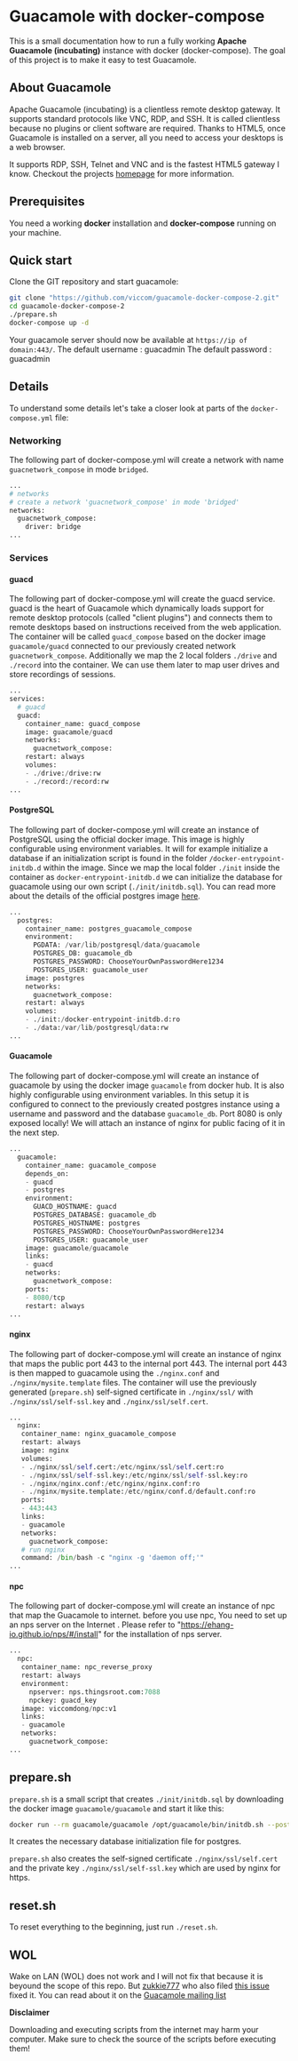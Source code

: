 # Guacamole with docker-compose
This is a small documentation how to run a fully working **Apache Guacamole (incubating)** instance with docker (docker-compose). The goal of this project is to make it easy to test Guacamole.

## About Guacamole
Apache Guacamole (incubating) is a clientless remote desktop gateway. It supports standard protocols like VNC, RDP, and SSH. It is called clientless because no plugins or client software are required. Thanks to HTML5, once Guacamole is installed on a server, all you need to access your desktops is a web browser.

It supports RDP, SSH, Telnet and VNC and is the fastest HTML5 gateway I know. Checkout the projects [homepage](https://guacamole.incubator.apache.org/) for more information.

## Prerequisites
You need a working **docker** installation and **docker-compose** running on your machine.

## Quick start
Clone the GIT repository and start guacamole:

~~~bash
git clone "https://github.com/viccom/guacamole-docker-compose-2.git"
cd guacamole-docker-compose-2
./prepare.sh
docker-compose up -d
~~~

Your guacamole server should now be available at `https://ip of domain:443/`. 
The default username : guacadmin 
The default password : guacadmin

## Details
To understand some details let's take a closer look at parts of the `docker-compose.yml` file:

### Networking
The following part of docker-compose.yml will create a network with name `guacnetwork_compose` in mode `bridged`.
~~~python
...
# networks
# create a network 'guacnetwork_compose' in mode 'bridged'
networks:
  guacnetwork_compose:
    driver: bridge
...
~~~

### Services
#### guacd
The following part of docker-compose.yml will create the guacd service. guacd is the heart of Guacamole which dynamically loads support for remote desktop protocols (called "client plugins") and connects them to remote desktops based on instructions received from the web application. The container will be called `guacd_compose` based on the docker image `guacamole/guacd` connected to our previously created network `guacnetwork_compose`. Additionally we map the 2 local folders `./drive` and `./record` into the container. We can use them later to map user drives and store recordings of sessions.

~~~python
...
services:
  # guacd
  guacd:
    container_name: guacd_compose
    image: guacamole/guacd
    networks:
      guacnetwork_compose:
    restart: always
    volumes:
    - ./drive:/drive:rw
    - ./record:/record:rw
...
~~~

#### PostgreSQL
The following part of docker-compose.yml will create an instance of PostgreSQL using the official docker image. This image is highly configurable using environment variables. It will for example initialize a database if an initialization script is found in the folder `/docker-entrypoint-initdb.d` within the image. Since we map the local folder `./init` inside the container as `docker-entrypoint-initdb.d` we can initialize the database for guacamole using our own script (`./init/initdb.sql`). You can read more about the details of the official postgres image [here](http://).

~~~python
...
  postgres:
    container_name: postgres_guacamole_compose
    environment:
      PGDATA: /var/lib/postgresql/data/guacamole
      POSTGRES_DB: guacamole_db
      POSTGRES_PASSWORD: ChooseYourOwnPasswordHere1234
      POSTGRES_USER: guacamole_user
    image: postgres
    networks:
      guacnetwork_compose:
    restart: always
    volumes:
    - ./init:/docker-entrypoint-initdb.d:ro
    - ./data:/var/lib/postgresql/data:rw
...
~~~

#### Guacamole
The following part of docker-compose.yml will create an instance of guacamole by using the docker image `guacamole` from docker hub. It is also highly configurable using environment variables. In this setup it is configured to connect to the previously created postgres instance using a username and password and the database `guacamole_db`. Port 8080 is only exposed locally! We will attach an instance of nginx for public facing of it in the next step.

~~~python
...
  guacamole:
    container_name: guacamole_compose
    depends_on:
    - guacd
    - postgres
    environment:
      GUACD_HOSTNAME: guacd
      POSTGRES_DATABASE: guacamole_db
      POSTGRES_HOSTNAME: postgres
      POSTGRES_PASSWORD: ChooseYourOwnPasswordHere1234
      POSTGRES_USER: guacamole_user
    image: guacamole/guacamole
    links:
    - guacd
    networks:
      guacnetwork_compose:
    ports:
    - 8080/tcp
    restart: always
...
~~~

#### nginx
The following part of docker-compose.yml will create an instance of nginx that maps the public port 443 to the internal port 443. The internal port 443 is then mapped to guacamole using the `./nginx.conf` and `./nginx/mysite.template` files. The container will use the previously generated (`prepare.sh`) self-signed certificate in `./nginx/ssl/` with `./nginx/ssl/self-ssl.key` and `./nginx/ssl/self.cert`.

~~~python
...
  nginx:
   container_name: nginx_guacamole_compose
   restart: always
   image: nginx
   volumes:
   - ./nginx/ssl/self.cert:/etc/nginx/ssl/self.cert:ro
   - ./nginx/ssl/self-ssl.key:/etc/nginx/ssl/self-ssl.key:ro
   - ./nginx/nginx.conf:/etc/nginx/nginx.conf:ro
   - ./nginx/mysite.template:/etc/nginx/conf.d/default.conf:ro
   ports:
   - 443:443
   links:
   - guacamole
   networks:
     guacnetwork_compose:
   # run nginx
   command: /bin/bash -c "nginx -g 'daemon off;'"
...
~~~


#### npc  

The following part of docker-compose.yml will create an instance of npc that map the Guacamole to internet. before you use npc, You need to set up an nps server on the Internet . Please refer to "https://ehang-io.github.io/nps/#/install" for the installation of nps server.

~~~python
...
  npc:
   container_name: npc_reverse_proxy
   restart: always
   environment:
     npserver: nps.thingsroot.com:7088
     npckey: guacd_key
   image: viccomdong/npc:v1
   links:
   - guacamole
   networks:
     guacnetwork_compose:
...
~~~

## prepare.sh
`prepare.sh` is a small script that creates `./init/initdb.sql` by downloading the docker image `guacamole/guacamole` and start it like this:

~~~bash
docker run --rm guacamole/guacamole /opt/guacamole/bin/initdb.sh --postgres > ./init/initdb.sql
~~~

It creates the necessary database initialization file for postgres.

`prepare.sh` also creates the self-signed certificate `./nginx/ssl/self.cert` and the private key `./nginx/ssl/self-ssl.key` which are used
by nginx for https.

## reset.sh
To reset everything to the beginning, just run `./reset.sh`.

## WOL

Wake on LAN (WOL) does not work and I will not fix that because it is beyound the scope of this repo. But [zukkie777](https://github.com/zukkie777) who also filed [this issue](https://github.com/boschkundendienst/guacamole-docker-compose/issues/12) fixed it. You can read about it on the [Guacamole mailing list](http://apache-guacamole-general-user-mailing-list.2363388.n4.nabble.com/How-to-docker-composer-for-WOL-td9164.html)

**Disclaimer**

Downloading and executing scripts from the internet may harm your computer. Make sure to check the source of the scripts before executing them!
